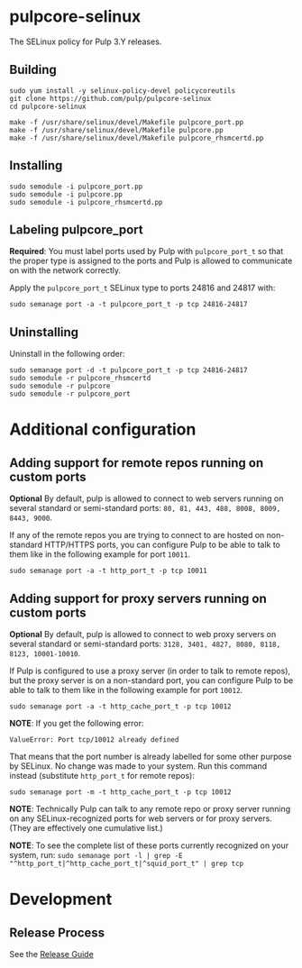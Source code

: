 # pulpcore-selinux

The SELinux policy for Pulp 3.Y releases.

## Building

```
sudo yum install -y selinux-policy-devel policycoreutils
git clone https://github.com/pulp/pulpcore-selinux
cd pulpcore-selinux

make -f /usr/share/selinux/devel/Makefile pulpcore_port.pp
make -f /usr/share/selinux/devel/Makefile pulpcore.pp
make -f /usr/share/selinux/devel/Makefile pulpcore_rhsmcertd.pp
```

## Installing

```
sudo semodule -i pulpcore_port.pp
sudo semodule -i pulpcore.pp
sudo semodule -i pulpcore_rhsmcertd.pp
```

## Labeling pulpcore\_port

**Required**: You must label ports used by Pulp with `pulpcore_port_t` so that the proper type is assigned to the ports and Pulp is allowed to communicate on with the network correctly.

Apply the `pulpcore_port_t` SELinux type to ports 24816 and 24817 with:

`sudo semanage port -a -t pulpcore_port_t -p tcp 24816-24817`


## Uninstalling

Uninstall in the following order:

```
sudo semanage port -d -t pulpcore_port_t -p tcp 24816-24817
sudo semodule -r pulpcore_rhsmcertd
sudo semodule -r pulpcore
sudo semodule -r pulpcore_port
```

# Additional configuration

## Adding support for remote repos running on custom ports

**Optional** By default, pulp is allowed to connect to web servers running on several standard or semi-standard ports: `80, 81, 443, 488, 8008, 8009, 8443, 9000`.

If any of the remote repos you are trying to connect to are hosted on non-standard
HTTP/HTTPS ports, you can configure Pulp to be able to talk to them like in the following example
for port `10011`.

`sudo semanage port -a -t http_port_t -p tcp 10011`

## Adding support for proxy servers running on custom ports

**Optional** By default, pulp is allowed to connect to web proxy servers on several standard or semi-standard ports: `3128, 3401, 4827, 8080, 8118, 8123, 10001-10010`.

If Pulp is configured to use a proxy server (in order to talk to remote repos), but the proxy
server is on a non-standard port, you can configure Pulp to be able to talk to them like in the
following example for port `10012`.

`sudo semanage port -a -t http_cache_port_t -p tcp 10012`

**NOTE**: If you get the following error:

`ValueError: Port tcp/10012 already defined`

That means that the port number is already labelled for some other purpose by SELinux. No change was
made to your system. Run this command instead (substitute `http_port_t` for remote repos):

`sudo semanage port -m -t http_cache_port_t -p tcp 10012`

**NOTE**: Technically Pulp can talk to any remote repo or proxy server running on any SELinux-recognized
ports for web servers or for proxy servers. (They are effectively one cumulative list.)

**NOTE**: To see the complete list of these ports currently recognized on your system, run:
`sudo semanage port -l | grep -E "^http_port_t|^http_cache_port_t|^squid_port_t" | grep tcp`

# Development

## Release Process

See the [Release Guide](docs/dev/guides/release.md)
